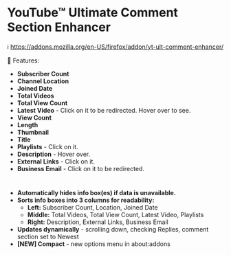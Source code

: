 # YouTube™ Ultimate Comment Section Enhancer

ℹ️ https://addons.mozilla.org/en-US/firefox/addon/yt-ult-comment-enhancer/

🚀 Features:

*   **Subscriber Count**
*   **Channel Location**
*   **Joined Date**
*   **Total Videos**
*   **Total View Count**
*   **Latest Video** - Click on it to be redirected. Hover over to see.
   *   **View Count**
   *   **Length**
   *   **Thumbnail**
   *   **Title**
*   **Playlists** - Click on it.
*   **Description** - Hover over.
*   **External Links** - Click on it.
*   **Business Email** - Click on it to be redirected.
#
*   **Automatically hides info box(es) if data is unavailable.**
*   **Sorts info boxes into 3 columns for readability:**
    *   **Left:** Subscriber Count, Location, Joined Date
    *   **Middle:** Total Videos, Total View Count, Latest Video, Playlists
    *   **Right:** Description, External Links, Business Email
*   **Updates dynamically** - scrolling down, checking Replies, comment section set to Newest
*   **[NEW] Compact** - new options menu in about:addons
